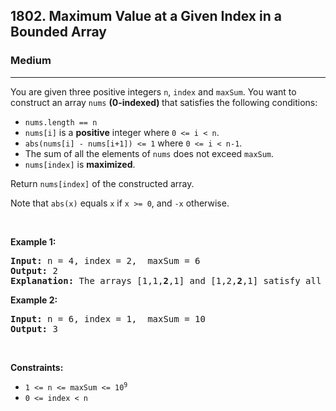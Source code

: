 <h2>1802. Maximum Value at a Given Index in a Bounded Array</h2><h3>Medium</h3><hr><div><p>You are given three positive integers <code>n</code>, <code>index</code> and <code>maxSum</code>. You want to construct an array <code>nums</code> <strong>(0-indexed) </strong>that satisfies the following conditions:</p>

<ul>
	<li><code>nums.length == n</code></li>
	<li><code>nums[i]</code> is a <strong>positive</strong> integer where <code>0 &lt;= i &lt; n</code>.</li>
	<li><code>abs(nums[i] - nums[i+1]) &lt;= 1</code> where <code>0 &lt;= i &lt; n-1</code>.</li>
	<li>The sum of all the elements of <code>nums</code> does not exceed <code>maxSum</code>.</li>
	<li><code>nums[index]</code> is <strong>maximized</strong>.</li>
</ul>

<p>Return <code>nums[index]</code> of the constructed array.</p>

<p>Note that <code>abs(x)</code> equals <code>x</code> if <code>x &gt;= 0</code>, and <code>-x</code> otherwise.</p>

<p>&nbsp;</p>
<p><strong>Example 1:</strong></p>

<pre><strong>Input:</strong> n = 4, index = 2,  maxSum = 6
<strong>Output:</strong> 2
<strong>Explanation:</strong> The arrays [1,1,<strong>2</strong>,1] and [1,2,<strong>2</strong>,1] satisfy all the conditions. There are no other valid arrays with a larger value at the given index.
</pre>

<p><strong>Example 2:</strong></p>

<pre><strong>Input:</strong> n = 6, index = 1,  maxSum = 10
<strong>Output:</strong> 3
</pre>

<p>&nbsp;</p>
<p><strong>Constraints:</strong></p>

<ul>
	<li><code>1 &lt;= n &lt;= maxSum &lt;= 10<sup>9</sup></code></li>
	<li><code>0 &lt;= index &lt; n</code></li>
</ul></div>